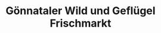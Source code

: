 ---
title: "Gönnataler Wild und Geflügel Frischmarkt"
url: /gotha/goennataler-wild-und-gefluegel-frischmarkt/
shop: Metzgerei
---